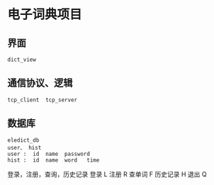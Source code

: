 # **电子词典项目**

## 界面
    dict_view
## 通信协议、逻辑
    tcp_client  tcp_server
## 数据库
    eledict_db
    user、 hist
    user :  id  name  password
    hist :  id  name  word   time
登录，注册，查询，历史记录
       登录   L
       注册   R
       查单词  F
       历史记录  H
       退出   Q